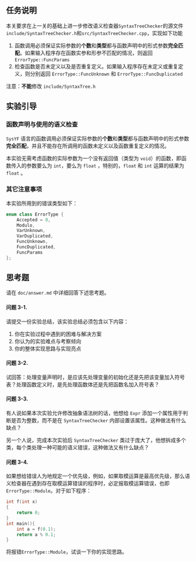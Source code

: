## 任务说明

本关要求在上一关的基础上进一步修改语义检查器`SyntaxTreeChecker`的源文件`include/SyntaxTreeChecker.h`和`src/SyntaxTreeChecker.cpp`，实现如下功能
1. 函数调用必须保证实际参数的**个数**和**类型**都与函数声明中的形式参数**完全匹配**。如果输入程序存在函数实参和形参不匹配的情况，则返回 `ErrorType::FuncParams`
2. 检查函数是否未定义以及是否重复定义。如果输入程序存在未定义或重复定义，则分别返回 `ErrorType::FuncUnknown` 和 `ErrorType::FuncDuplicated` 

注意：**不能**修改 `include/SyntaxTree.h`

## 实验引导
### 函数声明与使用的语义检查

`SysYF` 语言的函数调用必须保证实际参数的**个数**和**类型**都与函数声明中的形式参数**完全匹配**，并且不能存在所调用的函数未定义以及函数重复定义的情况。

本实验无需考虑函数的实际参数为一个没有返回值（类型为 `void`）的函数，即函数传入的参数要么为 `int`，要么为 `float` ，特别的，`float` 和 `int` 运算的结果为 `float` 。

### 其它注意事项
本实验所用到的错误类型如下：
```cpp
enum class ErrorType {
    Accepted = 0,
    Modulo,
    VarUnknown,
    VarDuplicated,
    FuncUnknown,
    FuncDuplicated,
    FuncParams
};
```

## 思考题

请在 `doc/answer.md` 中详细回答下述思考题。

#### 问题 3-1.

请提交一份实验总结，该实验总结必须包含以下内容：
1. 你在实验过程中遇到的困难与解决方案
2. 你认为的实验难点与考察倾向
3. 你的整体实现思路与实现亮点

#### 问题 3-2.

试回答：处理变量声明时，是应该先处理变量的初始化还是先把该变量加入符号表？处理函数定义时，是先处理函数体还是先把函数名加入符号表？

#### 问题 3-3.

有人说如果本次实验允许修改抽象语法树的话，他想给 `Expr` 添加一个属性用于判断是否为整数，而不是在 `SyntaxTreeChecker` 内部设置该属性。这种做法有什么缺点？

另一个人说，完成本次实验后 `SyntaxTreeChecker` 类过于庞大了，他想拆成多个类，每个类处理一种可能的语义错误，这种做法又有什么缺点？

#### 问题 3-4.

如果想给错误人为地规定一个优先级，例如，如果取模运算是最高优先级，那么语义检查器在遇到存在取模运算错误的程序时，必定报取模运算错误，也即`ErrorType::Module`。对于如下程序：
```cpp
int f(int x)
{
	return 0;
}
int main(){
	int a = f(0.1);
	return a % 0.1;
}
```
将报错`ErrorType::Module`，试谈一下你的实现思路。